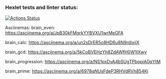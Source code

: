 ### Hexlet tests and linter status:
[![Actions Status](https://github.com/Krushovice/python-project-49/workflows/hexlet-check/badge.svg)](https://github.com/Krushovice/python-project-49/actions)





Asciinemas:
brain_even:   https://asciinema.org/a/JpB30kFMqrkYYBVXU1wrMeGFA

brain_calc:  https://asciinema.org/a/un2sDrER5o8HD6u8N9rdixijX

brain_gcd:   https://asciinema.org/a/5kCoBVEHzYh8ZdAWfH0W1IXwv

brain_progression:  https://asciinema.org/a/NS1pxDvA4bSUgTPbppiA0qYtM

brain_prime: https://asciinema.org/a/6978qNUsFdeP3RHVdRVh854Kj
